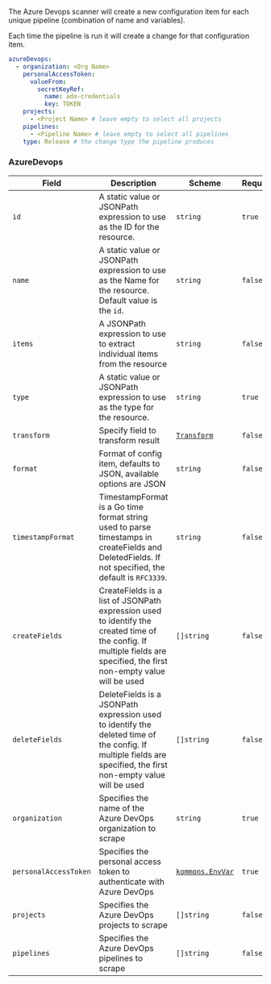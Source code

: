 The Azure Devops scanner will create a new configuration item for each unique pipeline (combination of name and variables).

Each time the pipeline is run it will create a change for that configuration item.

```yaml
azureDevops:
  - organization: <Org Name>
    personalAccessToken:
      valueFrom:
        secretKeyRef:
          name: ado-credentials
          key: TOKEN
    projects:
      - <Project Name> # leave empty to select all projects
    pipelines:
      - <Pipeline Name> # leave empty to select all pipelines
    type: Release # the change type the pipeline produces
```

### AzureDevops

| Field                 | Description                                                                                                                                                             | Scheme                                                                       | Required |
| --------------------- | ----------------------------------------------------------------------------------------------------------------------------------------------------------------------- | ---------------------------------------------------------------------------- | -------- |
| `id`                  | A static value or JSONPath expression to use as the ID for the resource.                                                                                                | `string`                                                                     | `true`   |
| `name`                | A static value or JSONPath expression to use as the Name for the resource. Default value is the `id`.                                                                   | `string`                                                                     | `false`  |
| `items`               | A JSONPath expression to use to extract individual items from the resource                                                                                              | `string`                                                                     | `false`  |
| `type`                | A static value or JSONPath expression to use as the type for the resource.                                                                                              | `string`                                                                     | `true`   |
| `transform`           | Specify field to transform result                                                                                                                                       | [`Transform`](./transform.md#transform)                                      | `false`  |
| `format`              | Format of config item, defaults to JSON, available options are JSON                                                                                                     | `string`                                                                     | `false`  |
| `timestampFormat`     | TimestampFormat is a Go time format string used to parse timestamps in createFields and DeletedFields. If not specified, the default is `RFC3339`.                      | `string`                                                                     | `false`  |
| `createFields`        | CreateFields is a list of JSONPath expression used to identify the created time of the config. If multiple fields are specified, the first non-empty value will be used | `[]string`                                                                   | `false`  |
| `deleteFields`        | DeleteFields is a JSONPath expression used to identify the deleted time of the config. If multiple fields are specified, the first non-empty value will be used         | `[]string`                                                                   | `false`  |
| `organization`        | Specifies the name of the Azure DevOps organization to scrape                                                                                                           | `string`                                                                     | `true`   |
| `personalAccessToken` | Specifies the personal access token to authenticate with Azure DevOps                                                                                                   | [`kommons.EnvVar`](https://pkg.go.dev/github.com/flanksource/kommons#EnvVar) | `true`   |
| `projects`            | Specifies the Azure DevOps projects to scrape                                                                                                                           | `[]string`                                                                   | `false`  |
| `pipelines`           | Specifies the Azure DevOps pipelines to scrape                                                                                                                          | `[]string`                                                                   | `false`  |
